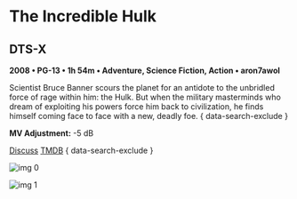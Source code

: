 # The Incredible Hulk

## DTS-X

**2008 • PG-13 • 1h 54m • Adventure, Science Fiction, Action • aron7awol**

Scientist Bruce Banner scours the planet for an antidote to the unbridled force of rage within him: the Hulk. But when the military masterminds who dream of exploiting his powers force him back to civilization, he finds himself coming face to face with a new, deadly foe.
{ data-search-exclude }

**MV Adjustment:** -5 dB

[Discuss](https://www.avsforum.com/threads/bass-eq-for-filtered-movies.2995212/post-57124314)  [TMDB](https://www.themoviedb.org/movie/1724)
{ data-search-exclude }

![img 0](https://i.imgur.com/h4RcGSC.jpg)

![img 1](https://i.imgur.com/74SaA36.jpg)

